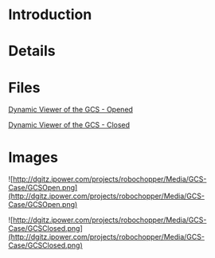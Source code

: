 # Introduction #

# Details #

# Files #

[Dynamic Viewer of the GCS - Opened](http://dgitz.ipower.com/projects/robochopper/Media/GCS-Case/CaseOpen.pdf)

[Dynamic Viewer of the GCS - Closed](http://dgitz.ipower.com/projects/robochopper/Media/GCS-Case/CaseOpen.pdf)

# Images #



![http://dgitz.ipower.com/projects/robochopper/Media/GCS-Case/GCSOpen.png](http://dgitz.ipower.com/projects/robochopper/Media/GCS-Case/GCSOpen.png)

![http://dgitz.ipower.com/projects/robochopper/Media/GCS-Case/GCSClosed.png](http://dgitz.ipower.com/projects/robochopper/Media/GCS-Case/GCSClosed.png)